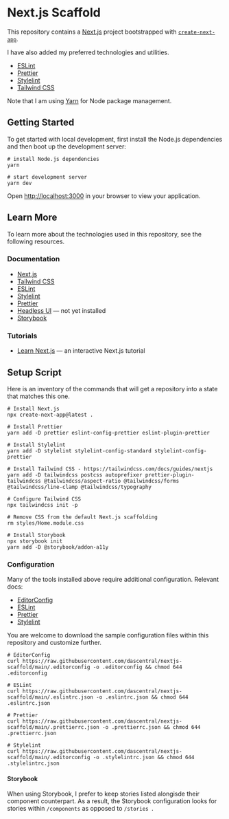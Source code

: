 # Next.js Scaffold

This repository contains a [Next.js](https://nextjs.org/) project bootstrapped with [`create-next-app`](https://github.com/vercel/next.js/tree/canary/packages/create-next-app).

I have also added my preferred technologies and utilities.

* [ESLint](https://eslint.org/)
* [Prettier](https://prettier.io/)
* [Stylelint](https://stylelint.io/)
* [Tailwind CSS](https://tailwindcss.com/)

Note that I am using [Yarn](https://yarnpkg.com/) for Node package management.

## Getting Started

To get started with local development, first install the Node.js dependencies and then boot up the development server:

```shell
# install Node.js dependencies
yarn

# start development server
yarn dev
```

Open [http://localhost:3000](http://localhost:3000) in your browser to view your application.

## Learn More

To learn more about the technologies used in this repository, see the following resources.

### Documentation

- [Next.js](https://nextjs.org/docs)
- [Tailwind CSS](https://tailwindcss.com/docs)
- [ESLint](https://eslint.org/docs/latest/user-guide)
- [Stylelint](https://stylelint.io/user-guide)
- [Prettier](https://prettier.io/docs/en/)
- [Headless UI](https://headlessui.dev) — not yet installed
- [Storybook](https://storybook.js.org/docs/react/get-started/introduction)

### Tutorials

- [Learn Next.js](https://nextjs.org/learn) — an interactive Next.js tutorial

## Setup Script

Here is an inventory of the commands that will get a repository into a state that matches this one.

```shell
# Install Next.js
npx create-next-app@latest .

# Install Prettier
yarn add -D prettier eslint-config-prettier eslint-plugin-prettier

# Install Stylelint
yarn add -D stylelint stylelint-config-standard stylelint-config-prettier

# Install Tailwind CSS - https://tailwindcss.com/docs/guides/nextjs
yarn add -D tailwindcss postcss autoprefixer prettier-plugin-tailwindcss @tailwindcss/aspect-ratio @tailwindcss/forms @tailwindcss/line-clamp @tailwindcss/typography

# Configure Tailwind CSS
npx tailwindcss init -p

# Remove CSS from the default Next.js scaffolding
rm styles/Home.module.css

# Install Storybook
npx storybook init
yarn add -D @storybook/addon-a11y
```

### Configuration

Many of the tools installed above require additional configuration. Relevant docs:

* [EditorConfig](https://editorconfig.org)
* [ESLint](https://nextjs.org/docs/basic-features/eslint)
* [Prettier](https://prettier.io/docs/en/configuration.html)
* [Stylelint](https://stylelint.io/user-guide/configure)

You are welcome to download the sample configuration files within this repository and customize further.

```shell
# EditorConfig
curl https://raw.githubusercontent.com/dascentral/nextjs-scaffold/main/.editorconfig -o .editorconfig && chmod 644 .editorconfig

# ESLint
curl https://raw.githubusercontent.com/dascentral/nextjs-scaffold/main/.eslintrc.json -o .eslintrc.json && chmod 644 .eslintrc.json

# Prettier
curl https://raw.githubusercontent.com/dascentral/nextjs-scaffold/main/.prettierrc.json -o .prettierrc.json && chmod 644 .prettierrc.json

# Stylelint
curl https://raw.githubusercontent.com/dascentral/nextjs-scaffold/main/.editorconfig -o .stylelintrc.json && chmod 644 .stylelintrc.json
```

#### Storybook

When using Storybook, I prefer to keep stories listed alongisde their component counterpart. As a result, the Storybook configuration looks for stories within `/components` as opposed to `/stories `.
